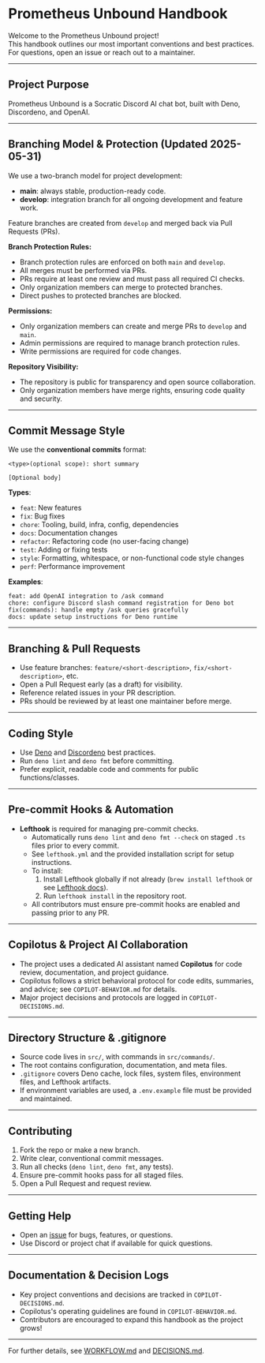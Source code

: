 # Prometheus Unbound Handbook

Welcome to the Prometheus Unbound project!  
This handbook outlines our most important conventions and best practices.  
For questions, open an issue or reach out to a maintainer.

---

## Project Purpose

Prometheus Unbound is a Socratic Discord AI chat bot, built with Deno, Discordeno, and OpenAI.

---

## Branching Model & Protection (Updated 2025-05-31)

We use a two-branch model for project development:

- **main**: always stable, production-ready code.
- **develop**: integration branch for all ongoing development and feature work.

Feature branches are created from `develop` and merged back via Pull Requests (PRs).

**Branch Protection Rules:**

- Branch protection rules are enforced on both `main` and `develop`.
- All merges must be performed via PRs.
- PRs require at least one review and must pass all required CI checks.
- Only organization members can merge to protected branches.
- Direct pushes to protected branches are blocked.

**Permissions:**

- Only organization members can create and merge PRs to `develop` and `main`.
- Admin permissions are required to manage branch protection rules.
- Write permissions are required for code changes.

**Repository Visibility:**

- The repository is public for transparency and open source collaboration.
- Only organization members have merge rights, ensuring code quality and security.

---

## Commit Message Style

We use the **conventional commits** format:

```
<type>(optional scope): short summary

[Optional body]
```

**Types**:
- `feat`: New features
- `fix`: Bug fixes
- `chore`: Tooling, build, infra, config, dependencies
- `docs`: Documentation changes
- `refactor`: Refactoring code (no user-facing change)
- `test`: Adding or fixing tests
- `style`: Formatting, whitespace, or non-functional code style changes
- `perf`: Performance improvement

**Examples**:
```
feat: add OpenAI integration to /ask command
chore: configure Discord slash command registration for Deno bot
fix(commands): handle empty /ask queries gracefully
docs: update setup instructions for Deno runtime
```

---

## Branching & Pull Requests

- Use feature branches: `feature/<short-description>`, `fix/<short-description>`, etc.
- Open a Pull Request early (as a draft) for visibility.
- Reference related issues in your PR description.
- PRs should be reviewed by at least one maintainer before merge.

---

## Coding Style

- Use [Deno](https://deno.com/) and [Discordeno](https://deno.land/x/discordeno) best practices.
- Run `deno lint` and `deno fmt` before committing.
- Prefer explicit, readable code and comments for public functions/classes.

---

## Pre-commit Hooks & Automation

- **Lefthook** is required for managing pre-commit checks.
  - Automatically runs `deno lint` and `deno fmt --check` on staged `.ts` files prior to every commit.
  - See `lefthook.yml` and the provided installation script for setup instructions.
  - To install:  
    1. Install Lefthook globally if not already (`brew install lefthook` or see [Lefthook docs](https://github.com/evilmartians/lefthook)).  
    2. Run `lefthook install` in the repository root.
  - All contributors must ensure pre-commit hooks are enabled and passing prior to any PR.

---

## Copilotus & Project AI Collaboration

- The project uses a dedicated AI assistant named **Copilotus** for code review, documentation, and project guidance.
- Copilotus follows a strict behavioral protocol for code edits, summaries, and advice; see `COPILOT-BEHAVIOR.md` for details.
- Major project decisions and protocols are logged in `COPILOT-DECISIONS.md`.

---

## Directory Structure & .gitignore

- Source code lives in `src/`, with commands in `src/commands/`.
- The root contains configuration, documentation, and meta files.
- `.gitignore` covers Deno cache, lock files, system files, environment files, and Lefthook artifacts.
- If environment variables are used, a `.env.example` file must be provided and maintained.

---

## Contributing

1. Fork the repo or make a new branch.
2. Write clear, conventional commit messages.
3. Run all checks (`deno lint`, `deno fmt`, any tests).
4. Ensure pre-commit hooks pass for all staged files.
5. Open a Pull Request and request review.

---

## Getting Help

- Open an [issue](https://github.com/ujbolivar/Prometheus-Unbound/issues) for bugs, features, or questions.
- Use Discord or project chat if available for quick questions.

---

## Documentation & Decision Logs

- Key project conventions and decisions are tracked in `COPILOT-DECISIONS.md`.
- Copilotus's operating guidelines are found in `COPILOT-BEHAVIOR.md`.
- Contributors are encouraged to expand this handbook as the project grows!

---

For further details, see [WORKFLOW.md](./WORKFLOW.md) and [DECISIONS.md](./copilotus/DECISIONS.md).